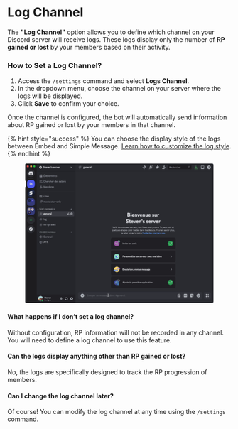 # Log Channel

The **"Log Channel"** option allows you to define which channel on your Discord server will receive logs. These logs display only the number of **RP gained or lost** by your members based on their activity.

### **How to Set a Log Channel?**

1. Access the `/settings` command and select **Logs Channel**.
2. In the dropdown menu, choose the channel on your server where the logs will be displayed.
3. Click **Save** to confirm your choice.

Once the channel is configured, the bot will automatically send information about RP gained or lost by your members in that channel.

{% hint style="success" %}
You can choose the display style of the logs between Embed and Simple Message. [Learn how to customize the log style](log-type.md).
{% endhint %}

<figure><img src="../../.gitbook/assets/salon-de-log.gif" alt=""><figcaption></figcaption></figure>

#### **What happens if I don’t set a log channel?**

Without configuration, RP information will not be recorded in any channel. You will need to define a log channel to use this feature.

#### **Can the logs display anything other than RP gained or lost?**

No, the logs are specifically designed to track the RP progression of members.

#### **Can I change the log channel later?**

Of course! You can modify the log channel at any time using the `/settings` command.
